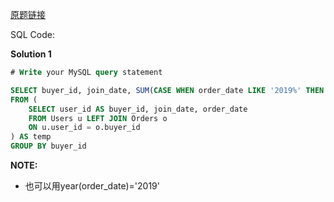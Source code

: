 [原题链接](https://leetcode-cn.com/problems/market-analysis-i/)

SQL Code:

**Solution 1**

```sql
# Write your MySQL query statement

SELECT buyer_id, join_date, SUM(CASE WHEN order_date LIKE '2019%' THEN 1 ELSE 0 END) AS orders_in_2019
FROM (
    SELECT user_id AS buyer_id, join_date, order_date
    FROM Users u LEFT JOIN Orders o
    ON u.user_id = o.buyer_id
) AS temp
GROUP BY buyer_id

```
**NOTE:**
- 也可以用year(order_date)='2019'
